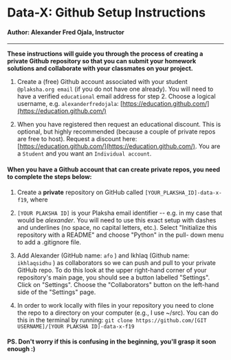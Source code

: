 # Data-X: Github Setup Instructions
#### Author: Alexander Fred Ojala, Instructor
_____
**These instructions will guide you through the process of creating a private Github repository so that you can submit your homework solutions and collaborate with your classmates on your project.** 

1. Create a (free) Github account associated with your student `@plaksha.org email` (if you do not have one already). You will need to have a verified `educational` email address for step 2. Choose a logical username, e.g.
  `alexanderfredojala`: [https://education.github.com/](https://education.github.com/)

2. When you have registered then request an educational discount. This is optional, but highly recommended (because a couple of private repos are free to host). Request a discount here: [https://education.github.com/](https://education.github.com/). You are a
  `Student` and you want an `Individual account`.

#### When you have a Github account that can create private repos, you need to complete the steps below:

1. Create a **private** repository on GitHub called `[YOUR_PLAKSHA_ID]-data-x-f19`, where 

2. `[YOUR PLAKSHA ID]` is your Plaksha email identifier -- e.g. in my case that would be *alexander*. You will need to use this exact setup with dashes and underlines (no space, no capital letters, etc.). Select "Initialize this repository with a README" and choose "Python" in the pull- down menu to add a .gitignore file.

3. Add Alexander (GitHub name: `afo` ) and Ikhlaq (Github name: `ikhlaqsidhu` ) as collaborators so we can push and pull to your private GitHub repo. To do this look at the upper right-hand corner of your repository's main page, you should see a button labelled "Settings". Click on "Settings". Choose the "Collaborators" button on the left-hand side of the "Settings" page.

4. In order to work locally with files in your repository you need to clone the repo to a directory on your computer (e.g., I use ~/src). You can do this in the terminal by running:
	`git clone https://github.com/[GIT USERNAME]/[YOUR PLAKSHA ID]-data-x-f19`

	
#### PS. Don't worry if this is confusing in the beginning, you'll grasp it soon enough :)
